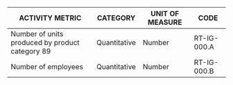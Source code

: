 | ACTIVITY METRIC | CATEGORY | UNIT OF MEASURE | CODE |
|------------------|----------|------------------|------|
| Number of units produced by product category 89 | Quantitative | Number | RT-IG-000.A |
| Number of employees | Quantitative | Number | RT-IG-000.B |